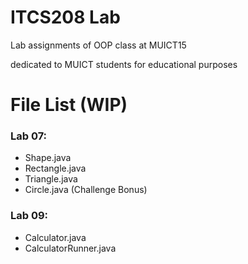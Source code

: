 # ITCS208 Lab
Lab assignments of OOP class at MUICT15

dedicated to MUICT students for educational purposes

# File List (WIP)

### Lab 07:
- Shape.java
- Rectangle.java
- Triangle.java
- Circle.java (Challenge Bonus)

### Lab 09:
- Calculator.java
- CalculatorRunner.java
